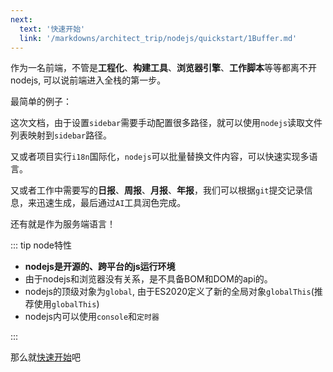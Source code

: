 ```yaml
---
next:
  text: '快速开始'
  link: '/markdowns/architect_trip/nodejs/quickstart/1Buffer.md'
---
```


作为一名前端，不管是**工程化**、**构建工具**、**浏览器引擎**、**工作脚本**等等都离不开nodejs, 可以说前端进入全栈的第一步。

最简单的例子：

这次文档，由于设置`sidebar`需要手动配置很多路径，就可以使用`nodejs`读取文件列表映射到`sidebar`路径。

又或者项目实行`i18n`国际化，`nodejs`可以批量替换文件内容，可以快速实现多语言。

又或者工作中需要写的**日报**、**周报**、**月报**、**年报**，我们可以根据`git`提交记录信息，来迅速生成，最后通过`AI`工具润色完成。

还有就是作为服务端语言！

::: tip node特性

- **nodejs是开源的、跨平台的js运行环境**
- 由于nodejs和浏览器没有关系，是不具备BOM和DOM的api的。   
- nodejs的顶级对象为`global`, 由于ES2020定义了新的全局对象`globalThis`(推荐使用`globalThis`)
- nodejs内可以使用`console`和`定时器`

:::

那么就[快速开始](./quickStart/1Buffer.md)吧